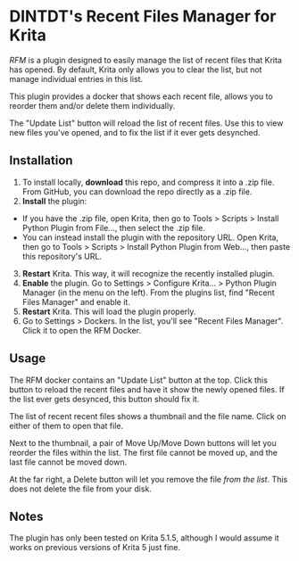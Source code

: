 # DINTDT's Recent Files Manager for Krita

*RFM* is a plugin designed to easily manage the list of recent
files that Krita has opened. By default, Krita only allows you to clear
the list, but not manage individual entries in this list.

This plugin provides a docker that shows each recent file, allows
you to reorder them and/or delete them individually.

The "Update List" button will reload the list of recent files. Use this to
view new files you've opened, and to fix the list if it ever gets
desynched.

## Installation

 1. To install locally, **download** this repo, and compress it into a .zip file.
 From GitHub, you can download the repo directly as a .zip file.
 2. **Install** the plugin:
  - If you have the .zip file, open Krita, then go to Tools > Scripts > Install
  Python Plugin from File..., then select the .zip file.
  - You can instead install the plugin with the repository URL. Open Krita, then
  go to Tools > Scripts > Install Python Plugin from Web..., then paste this
  repository's URL.
 3. **Restart** Krita. This way, it will recognize the recently installed plugin.
 4. **Enable** the plugin. Go to Settings > Configure Krita... > Python Plugin
 Manager (in the menu on the left). From the plugins list, find "Recent Files
 Manager" and enable it.
 5. **Restart** Krita. This will load the plugin properly.
 6. Go to Settings > Dockers. In the list, you'll see "Recent Files Manager". Click
 it to open the RFM Docker.

## Usage

The RFM docker contains an "Update List" button at the top. Click this button to
reload the recent files and have it show the newly opened files. If the list ever
gets desynced, this button should fix it.

The list of recent recent files shows a thumbnail and the file name. Click on
either of them to open that file.

Next to the thumbnail, a pair of Move Up/Move Down buttons will let you reorder
the files within the list. The first file cannot be moved up, and the last file
cannot be moved down.

At the far right, a Delete button will let you remove the file *from the list*.
This does not delete the file from your disk.

## Notes

The plugin has only been tested on Krita 5.1.5, although I would assume it works
on previous versions of Krita 5 just fine.